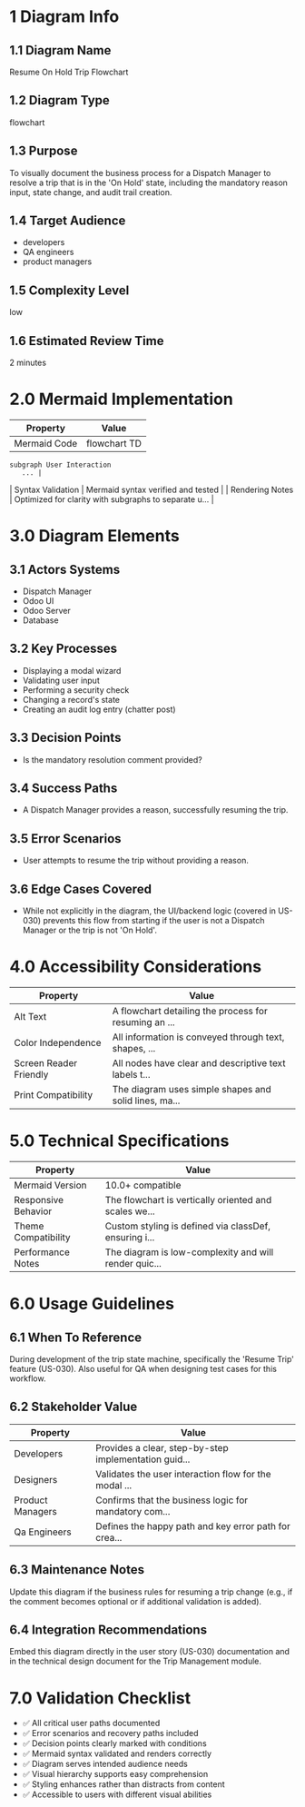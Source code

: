 # 1 Diagram Info

## 1.1 Diagram Name

Resume On Hold Trip Flowchart

## 1.2 Diagram Type

flowchart

## 1.3 Purpose

To visually document the business process for a Dispatch Manager to resolve a trip that is in the 'On Hold' state, including the mandatory reason input, state change, and audit trail creation.

## 1.4 Target Audience

- developers
- QA engineers
- product managers

## 1.5 Complexity Level

low

## 1.6 Estimated Review Time

2 minutes

# 2.0 Mermaid Implementation

| Property | Value |
|----------|-------|
| Mermaid Code | flowchart TD
    subgraph User Interaction
       ... |
| Syntax Validation | Mermaid syntax verified and tested |
| Rendering Notes | Optimized for clarity with subgraphs to separate u... |

# 3.0 Diagram Elements

## 3.1 Actors Systems

- Dispatch Manager
- Odoo UI
- Odoo Server
- Database

## 3.2 Key Processes

- Displaying a modal wizard
- Validating user input
- Performing a security check
- Changing a record's state
- Creating an audit log entry (chatter post)

## 3.3 Decision Points

- Is the mandatory resolution comment provided?

## 3.4 Success Paths

- A Dispatch Manager provides a reason, successfully resuming the trip.

## 3.5 Error Scenarios

- User attempts to resume the trip without providing a reason.

## 3.6 Edge Cases Covered

- While not explicitly in the diagram, the UI/backend logic (covered in US-030) prevents this flow from starting if the user is not a Dispatch Manager or the trip is not 'On Hold'.

# 4.0 Accessibility Considerations

| Property | Value |
|----------|-------|
| Alt Text | A flowchart detailing the process for resuming an ... |
| Color Independence | All information is conveyed through text, shapes, ... |
| Screen Reader Friendly | All nodes have clear and descriptive text labels t... |
| Print Compatibility | The diagram uses simple shapes and solid lines, ma... |

# 5.0 Technical Specifications

| Property | Value |
|----------|-------|
| Mermaid Version | 10.0+ compatible |
| Responsive Behavior | The flowchart is vertically oriented and scales we... |
| Theme Compatibility | Custom styling is defined via classDef, ensuring i... |
| Performance Notes | The diagram is low-complexity and will render quic... |

# 6.0 Usage Guidelines

## 6.1 When To Reference

During development of the trip state machine, specifically the 'Resume Trip' feature (US-030). Also useful for QA when designing test cases for this workflow.

## 6.2 Stakeholder Value

| Property | Value |
|----------|-------|
| Developers | Provides a clear, step-by-step implementation guid... |
| Designers | Validates the user interaction flow for the modal ... |
| Product Managers | Confirms that the business logic for mandatory com... |
| Qa Engineers | Defines the happy path and key error path for crea... |

## 6.3 Maintenance Notes

Update this diagram if the business rules for resuming a trip change (e.g., if the comment becomes optional or if additional validation is added).

## 6.4 Integration Recommendations

Embed this diagram directly in the user story (US-030) documentation and in the technical design document for the Trip Management module.

# 7.0 Validation Checklist

- ✅ All critical user paths documented
- ✅ Error scenarios and recovery paths included
- ✅ Decision points clearly marked with conditions
- ✅ Mermaid syntax validated and renders correctly
- ✅ Diagram serves intended audience needs
- ✅ Visual hierarchy supports easy comprehension
- ✅ Styling enhances rather than distracts from content
- ✅ Accessible to users with different visual abilities

